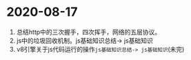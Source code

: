 # 2020-08-17

1. 总结http中的三次握手，四次挥手，网络的五层协议。
2. js中的垃圾回收机制。js基础知识总结-> js基础知识
3. v8引擎关于js代码运行的操作`js基础知识总结-> js基础知识`(未完)

